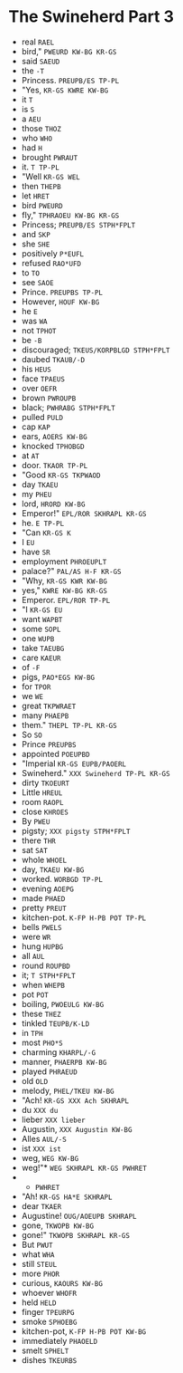 # The Swineherd Part 3

* real `RAEL`
* bird," `PWEURD KW-BG KR-GS`
* said `SAEUD`
* the `-T`
* Princess. `PREUPB/ES TP-PL`
* "Yes, `KR-GS KWRE KW-BG`
* it `T`
* is `S`
* a `AEU`
* those `THOZ`
* who `WHO`
* had `H`
* brought `PWRAUT`
* it. `T TP-PL`
* "Well `KR-GS WEL`
* then `THEPB`
* let `HRET`
* bird `PWEURD`
* fly," `TPHRAOEU KW-BG KR-GS`
* Princess; `PREUPB/ES STPH*FPLT`
* and `SKP`
* she `SHE`
* positively `P*EUFL`
* refused `RAO*UFD`
* to `TO`
* see `SAOE`
* Prince. `PREUPBS TP-PL`
* However, `HOUF KW-BG`
* he `E`
* was `WA`
* not `TPHOT`
* be `-B`
* discouraged; `TKEUS/KORPBLGD STPH*FPLT`
* daubed `TKAUB/-D`
* his `HEUS`
* face `TPAEUS`
* over `OEFR`
* brown `PWROUPB`
* black; `PWHRABG STPH*FPLT`
* pulled `PULD`
* cap `KAP`
* ears, `AOERS KW-BG`
* knocked `TPHOBGD`
* at `AT`
* door. `TKAOR TP-PL`
* "Good `KR-GS TKPWAOD`
* day `TKAEU`
* my `PHEU`
* lord, `HRORD KW-BG`
* Emperor!" `EPL/ROR SKHRAPL KR-GS`
* he. `E TP-PL`
* "Can `KR-GS K`
* I `EU`
* have `SR`
* employment `PHROEUPLT`
* palace?" `PAL/AS H-F KR-GS`
* "Why, `KR-GS KWR KW-BG`
* yes," `KWRE KW-BG KR-GS`
* Emperor. `EPL/ROR TP-PL`
* "I `KR-GS EU`
* want `WAPBT`
* some `SOPL`
* one `WUPB`
* take `TAEUBG`
* care `KAEUR`
* of `-F`
* pigs, `PAO*EGS KW-BG`
* for `TPOR`
* we `WE`
* great `TKPWRAET`
* many `PHAEPB`
* them." `THEPL TP-PL KR-GS`
* So `SO`
* Prince `PREUPBS`
* appointed `POEUPBD`
* "Imperial `KR-GS EUPB/PAOERL`
* Swineherd." `XXX Swineherd TP-PL KR-GS`
* dirty `TKOEURT`
* Little `HREUL`
* room `RAOPL`
* close `KHROES`
* By `PWEU`
* pigsty; `XXX pigsty STPH*FPLT`
* there `THR`
* sat `SAT`
* whole `WHOEL`
* day, `TKAEU KW-BG`
* worked. `WORBGD TP-PL`
* evening `AOEPG`
* made `PHAED`
* pretty `PREUT`
* kitchen-pot. `K-FP H-PB POT TP-PL`
* bells `PWELS`
* were `WR`
* hung `HUPBG`
* all `AUL`
* round `ROUPBD`
* it; `T STPH*FPLT`
* when `WHEPB`
* pot `POT`
* boiling, `PWOEULG KW-BG`
* these `THEZ`
* tinkled `TEUPB/K-LD`
* in `TPH`
* most `PHO*S`
* charming `KHARPL/-G`
* manner, `PHAERPB KW-BG`
* played `PHRAEUD`
* old `OLD`
* melody, `PHEL/TKEU KW-BG`
* "Ach! `KR-GS XXX Ach SKHRAPL`
* du `XXX du`
* lieber `XXX lieber`
* Augustin, `XXX Augustin KW-BG`
* Alles `AUL/-S`
* ist `XXX ist`
* weg, `WEG KW-BG`
* weg!"* `WEG SKHRAPL KR-GS PWHRET`
* * `PWHRET`
* "Ah! `KR-GS HA*E SKHRAPL`
* dear `TKAER`
* Augustine! `OUG/AOEUPB SKHRAPL`
* gone, `TKWOPB KW-BG`
* gone!" `TKWOPB SKHRAPL KR-GS`
* But `PWUT`
* what `WHA`
* still `STEUL`
* more `PHOR`
* curious, `KAOURS KW-BG`
* whoever `WHOFR`
* held `HELD`
* finger `TPEURPG`
* smoke `SPHOEBG`
* kitchen-pot, `K-FP H-PB POT KW-BG`
* immediately `PHAOELD`
* smelt `SPHELT`
* dishes `TKEURBS`
